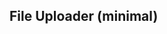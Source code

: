 ## File Uploader (minimal)

<re-htm src="../../../assets/htm/minimal-uploader-solution-demo.htm"></re-htm>